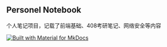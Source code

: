 ## Personel Notebook
个人笔记项目，记载了前端基础、408考研笔记、网络安全等内容

[![Built with Material for MkDocs](https://img.shields.io/badge/Material_for_MkDocs-526CFE?style=for-the-badge&logo=MaterialForMkDocs&logoColor=white)](https://squidfunk.github.io/mkdocs-material/)
